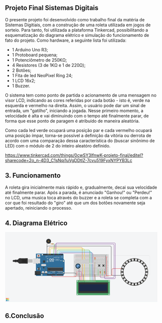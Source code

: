 ## Projeto Final Sistemas Digitais

O presente projeto foi desenvolvido como trabalho final da matéria de Sistemas Digitiais, com a construção de uma roleta utilizada em jogos de sorteio. Para tanto, foi utilizada a plataforma Tinkercad, possibilitando a esquematização do diagrama elétrico e simulação do funcionamento de fato do projeto. Como hardware, a seguinte lista foi utilizada:

- 1 Arduíno Uno R3;
- 1 Protoboard pequena;
- 1 Potenciômetro de 250KΩ;
- 4 Resistores (3 de 1KΩ e 1 de 220Ω);
- 2 Botões;
- 1 Fita de led NeoPixel Ring 24;
- 1 LCD 16x2;
- 1 Buzzer.

O sistema tem como ponto de partida o acionamento de uma mensagem no visor LCD, indicando as cores referidas por cada botão - isto é, verde na esquerda e vermelho na direita. Assim, o usuário pode dar um sinal de entrada, um "gatilho", iniciando a jogada. Nesse primeiro momento, a velocidade é alta e vai diminuindo com o tempo até finalmente parar, de forma que esse ponto de paragem é atribuído de maneira aleatória.

Como cada led verde ocupará uma posição par e cada vermelho ocupará uma posição ímpar, torna-se possível a definição da vitória ou derrota de acordo com uma comparação dessa característica do (buscar sinônimo de LED) com o módulo de 2 do inteiro aleatóro definido. 

https://www.tinkercad.com/things/0cwSY3lfnwK-projeto-final/editel?sharecode=2o_n-4D3_C1sNqj1uVgDDtlZ-7cvu519FyxNYPYB3Lc

## 3. Funcionamento

A roleta gira inicialmente mais rápido e, gradualmente, decai sua velocidade até finalmente parar. Após a parada, é anunciado "Ganhou!" ou "Perdeu!" no LCD, uma musica toca através do buzzer e a roleta se completa com a cor que foi resultado do "giro" até que um dos botões novamente seja apertado, reiniciando o processo.

## 4. Diagrama Elétrico
![alt text](https://github.com/pedrozanineli/projeto-final-sistemas-digitais/blob/main/hardware-projeto.png)

## 6.Conclusão
